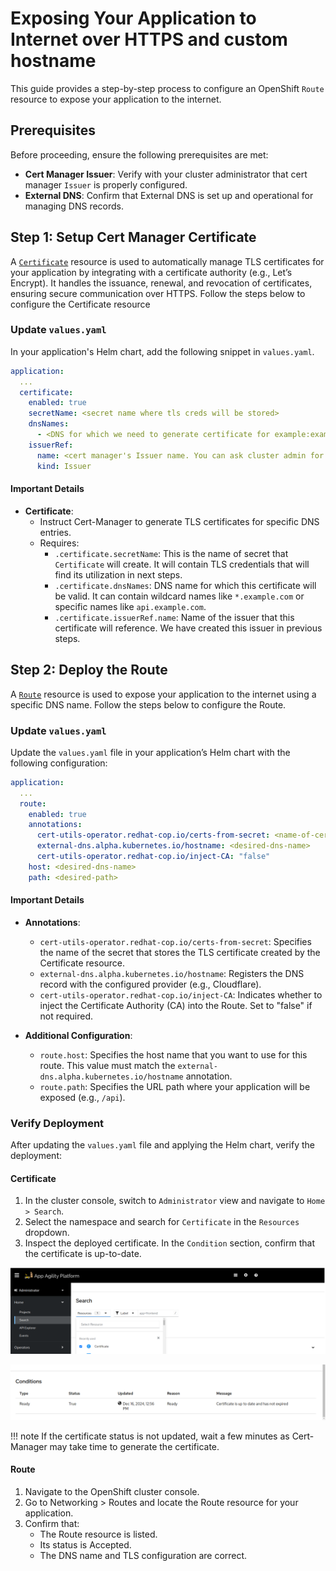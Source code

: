 # Exposing Your Application to Internet over HTTPS and custom hostname

This guide provides a step-by-step process to configure an OpenShift `Route` resource to expose your application to the internet.

## Prerequisites

Before proceeding, ensure the following prerequisites are met:

- **Cert Manager Issuer**: Verify with your cluster administrator that cert manager `Issuer` is properly configured.
- **External DNS**: Confirm that External DNS is set up and operational for managing DNS records.

## Step 1: Setup Cert Manager Certificate

A [`Certificate`](https://cert-manager.io/docs/usage/certificate/#creating-certificate-resources) resource is used to automatically manage TLS certificates for your application by integrating with a certificate authority (e.g., Let’s Encrypt). It handles the issuance, renewal, and revocation of certificates, ensuring secure communication over HTTPS. Follow the steps below to configure the Certificate resource

### Update `values.yaml`

In your application's Helm chart, add the following snippet in `values.yaml`.

```yaml
application:
  ...
  certificate:
    enabled: true
    secretName: <secret name where tls creds will be stored>
    dnsNames:
      - <DNS for which we need to generate certificate for example:example.com>
    issuerRef:
      name: <cert manager's Issuer name. You can ask cluster admin for this>
      kind: Issuer
```

#### Important Details

- **Certificate**:
   - Instruct Cert-Manager to generate TLS certificates for specific DNS entries.
   - Requires:
     - `.certificate.secretName`: This is the name of secret that `Certificate` will create. It will contain TLS credentials that will find its utilization in next steps.
     - `.certificate.dnsNames`: DNS name for which this certificate will be valid. It can contain wildcard names like `*.example.com` or specific names like `api.example.com`.
     - `.certificate.issuerRef.name`: Name of the issuer that this certificate will reference. We have created this issuer in previous steps.

## Step 2: Deploy the Route

A [`Route`](https://docs.openshift.com/container-platform/4.17/networking/routes/route-configuration.html) resource is used to expose your application to the internet using a specific DNS name. Follow the steps below to configure the Route.

### Update `values.yaml`

Update the `values.yaml` file in your application’s Helm chart with the following configuration:

```yaml
application:
  ...
  route:
    enabled: true
    annotations:
      cert-utils-operator.redhat-cop.io/certs-from-secret: <name-of-certificate-secret>
      external-dns.alpha.kubernetes.io/hostname: <desired-dns-name>
      cert-utils-operator.redhat-cop.io/inject-CA: "false"
    host: <desired-dns-name>
    path: <desired-path>
```

#### Important Details

- **Annotations**:
    - `cert-utils-operator.redhat-cop.io/certs-from-secret`: Specifies the name of the secret that stores the TLS certificate created by the Certificate resource.
    - `external-dns.alpha.kubernetes.io/hostname`: Registers the DNS record with the configured provider (e.g., Cloudflare).
    - `cert-utils-operator.redhat-cop.io/inject-CA`: Indicates whether to inject the Certificate Authority (CA) into the Route. Set to "false" if not required.

- **Additional Configuration**:
    - `route.host`: Specifies the host name that you want to use for this route. This value must match the `external-dns.alpha.kubernetes.io/hostname` annotation.
    - `route.path`:  Specifies the URL path where your application will be exposed (e.g., `/api`).

### Verify Deployment

After updating the `values.yaml` file and applying the Helm chart, verify the deployment:

#### Certificate

1. In the cluster console, switch to `Administrator` view and navigate to `Home > Search`.
1. Select the namespace and search for `Certificate` in the `Resources` dropdown.
1. Inspect the deployed certificate. In the `Condition` section, confirm that the certificate is up-to-date.

![OpenShift Console](images/console.png)

![Certificate Details](images/certificate-details.png)

!!! note
    If the certificate status is not updated, wait a few minutes as Cert-Manager may take time to generate the certificate.

#### Route

1. Navigate to the OpenShift cluster console.
1. Go to Networking > Routes and locate the Route resource for your application.
1. Confirm that:
   - The Route resource is listed.
   - Its status is Accepted.
   - The DNS name and TLS configuration are correct.
